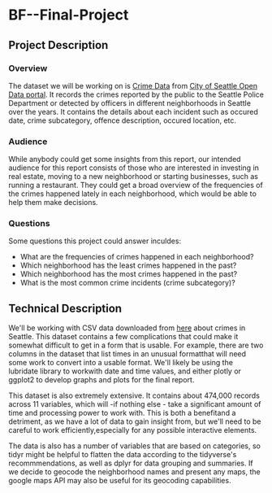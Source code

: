 # BF--Final-Project

## Project Description
### Overview

The dataset we will be working on is [Crime Data](https://data.seattle.gov/Public-Safety/Crime-Data/4fs7-3vj5) from [City of Seattle Open Data portal](https://data.seattle.gov). It records the crimes reported by the public to the Seattle Police Department or detected by officers in different neighborhoods in Seattle over the years. It contains the details about each incident such as occured date, crime subcategory, offence description, occured location, etc.


### Audience

While anybody could get some insights from this report, our intended audience for this report consists of those who are interested in investing in real estate, moving to a new neighborhood or starting businesses, such as running a restaurant. They could get a broad overview of the frequencies of the crimes happened lately in each neighborhood, which would be able to help them make decisions.

### Questions

Some questions this project could answer inculdes:

- What are the frequencies of crimes happened in each neighborhood?
- Which neighborhood has the least crimes happened in the past?
- Which neighborhood has the most crimes happened in the past?
- What is the most common crime incidents (crime subcategory)?

## Technical Description

We'll be working with CSV data downloaded from [here](https://data.seattle.gov/Public-Safety/Crime-Data/4fs7-3vj5)
about crimes in Seattle. This dataset contains a few complications that could make it somewhat difficult to get in a form that is usable. For example, there are two columns in the dataset that list times in an unusual formatthat will need some work to convert into a usable format. We'll likely be using the lubridate library to workwith date and time values, and either plotly or ggplot2 to develop graphs and plots for the final report.

This dataset is also extremely extensive. It contains about 474,000 records across 11 variables, which will -if nothing else - take a significant amount of time and processing power to work with. This is both a benefitand a detriment, as we have a lot of data to gain insight from, but we'll need to be careful to work efficiently,especially for any possible interactive elements.

The data is also has a number of variables that are based on categories, so tidyr might be helpful to flatten the data according to the tidyverse's recommmendations, as well as dplyr for data grouping and summaries. If we decide to geocode the neighborhood names and present any maps, the google maps API may also be useful for its geocoding capabilities. 
